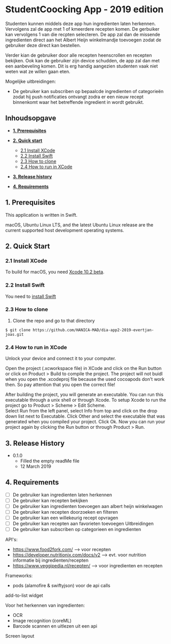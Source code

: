 # StudentCoocking App - 2019 edition

Studenten kunnen middels deze app hun ingredienten laten herkennen. Vervolgens zal de app met 1 of kmeerdere recepten komen. De gerbuiker kan vervolgens 1 van die recpten selecteren. De app zal dan de missende ingredienten direct aan het Albert Heijn winkelmandje toevoegen zodat de gebruiker deze direct kan bestellen. 

Verder kian de gebruiker door alle recepten heenscrollen en recepten bekijken.
Ook kan de gebruiker zijn device schudden, de app zal dan met een aanbeveling komen. Dit is erg handig aangezien studenten vaak niet weten wat ze willen gaan eten. 

Mogelijke uitbreidingen:
- De gebruiker kan subscriben op bepaalcde ingredienten of categorieën zodat hij push notificaties ontvangt zodra er een nieuw recept binnenkomt waar het betreffende ingredient in wordt gebruikt. 

## Inhoudsopgave

* **[1. Prerequisites](#Prerequisites)**

* **[2. Quick start](#Quick_start)** 

  - [2.1 Install XCode](#XCode)
  - [2.2 Install Swift](#Swift)
  - [2.3 How to clone](#HowToClone)
  - [2.4 How to run in XCode](#RunXCode)

* **[3. Release history](#Release_History)**

* **[4. Requirements](#Requirements)**

## 1. Prerequisites <a name="Prerequisites"/>

This application is written in Swift. 

macOS, Ubuntu Linux LTS, and the latest Ubuntu Linux release are the current
supported host development operating systems.
    
## 2. Quick Start <a name="Quick_start"/>

### 2.1 Install XCode <a name="XCode"/>

To build for macOS, you need [Xcode 10.2 beta](https://developer.apple.com/xcode/downloads/).

### 2.2 Install Swift <a name="Swift"/>

You need to [install Swift](https://swift.org/getting-started/#installing-swift)

### 2.3 How to clone <a name="HowToClone"/>

1. Clone the repo and go to that directory

```
$ git clone https://github.com/HANICA-MAD/dia-app2-2019-evertjan-joas.git
``` 

### 2.4 How to run in XCode <a name="RunXCode"/>

Unlock your device and connect it to your computer.

Open the project (.xcworkspace file) in XCode and click on the	Run button or click on Product > Build to compile the project. 
The project will not buidl when you open the .xcodeproj file because the used cocoapods don't work then. So pay attention that you open the correct file!

After	building the project, you will generate an executable. You can run this executable through a	unix	shell or 
through	Xcode. To	setup	Xcode	to run the project go to Product > Scheme >	Edit Scheme.	
Select Run from	the	left panel,	select Info from top and click on	the	drop down	list next to Executable.
Click	Other	and	select the executable that was generated when you compiled your	project. Click Ok.
Now	you	can	run	your project again by clicking the Run button or through Product > Run.

## 3. Release History <a name="Release_History"/>

- 0.1.0
  - Filled the empty readMe file
  - 12 March 2019

## 4. Requirements <a name="Requirements"/>

- [ ] De gebruiker kan ingredienten laten herkennen
- [ ] De gebruiker kan recepten bekijken
- [ ] De gebruiker kan ingredienten toevoegen aan albert heijn winkelwagen
- [ ] De gebruiker kan recepten doorzoeken en filteren
- [ ] De gebruiker kan een willekeurig recept opvragen
- [ ] De gebruiker kan recepten aan favorieten toevoegen
Uitbreidingen
- [ ] De gebruiker kan subscriben op categorieen en ingredienten

API's:
- https://www.food2fork.com/ --> voor recepten
- https://developer.nutritionix.com/docs/v2 --> evt. voor nutrition informatie bij ingredienten/recepten
- https://www.veggipedia.nl/recepten/ --> voor ingredienten en recepten

Frameworks: 
- pods (alamofire & swiftyjson) voor de api calls

add-to-list widget

Voor het herkennen van ingredienten:
- OCR
- Image recognition (coreML)
- Barcode scannen en uitlezen uit een api


Screen layout
